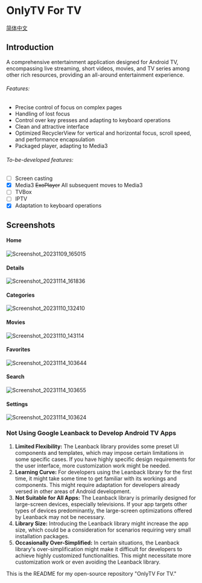# OnlyTV For TV


[简体中文](./README.md)

## Introduction

A comprehensive entertainment application designed for Android TV, encompassing live streaming, short videos, movies, and TV series among other rich resources, providing an all-around entertainment experience.

###### Features:

- Precise control of focus on complex pages
- Handling of lost focus
- Control over key presses and adapting to keyboard operations
- Clean and attractive interface
- Optimized RecyclerView for vertical and horizontal focus, scroll speed, and performance encapsulation
- Packaged player, adapting to Media3

###### To-be-developed features:

- [ ] Screen casting
- [x] Media3 ~~ExoPlayer~~ All subsequent moves to Media3
- [ ] TVBox
- [ ] IPTV
- [x] Adaptation to keyboard operations

## Screenshots

#### Home

![Screenshot_20231109_165015](https://github.com/ludoven/OnlyTV-For-TV/assets/34389786/890a666b-a015-4953-9948-9bbefeaac43d)

#### Details

![Screenshot_20231114_161836](https://github.com/ludoven/OnlyTV-For-TV/assets/34389786/19e098b5-9380-4590-8fa3-69d2dd8e4e8c)

#### Categories

![Screenshot_20231110_132410](https://github.com/ludoven/OnlyTV-For-TV/assets/34389786/0580722c-cafe-4970-9e62-47a84fd16a50)

#### Movies

![Screenshot_20231110_143114](https://github.com/ludoven/OnlyTV-For-TV/assets/34389786/f4ef6857-0f2e-4d06-8924-38783666732a)

#### Favorites

![Screenshot_20231114_103644](https://github.com/ludoven/OnlyTV-For-TV/assets/34389786/adbffd76-7d24-4771-9c81-89e6c98ddf69)

#### Search

![Screenshot_20231114_103655](https://github.com/ludoven/OnlyTV-For-TV/assets/34389786/803ae98a-c035-47b4-b6a7-e077bc7e602b)

#### Settings

![Screenshot_20231114_103624](https://github.com/ludoven/OnlyTV-For-TV/assets/34389786/55105ffb-5bac-4583-abe4-b17b5dca173c)

### Not Using Google Leanback to Develop Android TV Apps

1. **Limited Flexibility:** The Leanback library provides some preset UI components and templates, which may impose certain limitations in some specific cases. If you have highly specific design requirements for the user interface, more customization work might be needed.
2. **Learning Curve:** For developers using the Leanback library for the first time, it might take some time to get familiar with its workings and components. This might require adaptation for developers already versed in other areas of Android development.
3. **Not Suitable for All Apps:** The Leanback library is primarily designed for large-screen devices, especially televisions. If your app targets other types of devices predominantly, the large-screen optimizations offered by Leanback may not be necessary.
4. **Library Size:** Introducing the Leanback library might increase the app size, which could be a consideration for scenarios requiring very small installation packages.
5. **Occasionally Over-Simplified:** In certain situations, the Leanback library's over-simplification might make it difficult for developers to achieve highly customized functionalities. This might necessitate more customization work or even avoiding the Leanback library.

This is the README for my open-source repository "OnlyTV For TV."
